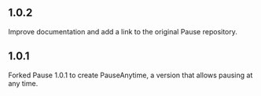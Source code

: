 ## 1.0.2

Improve documentation and add a link to the original Pause repository.

## 1.0.1

Forked Pause 1.0.1 to create PauseAnytime, a version that allows pausing at any time.
